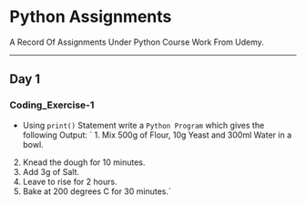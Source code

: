 # Python Assignments

A Record Of Assignments Under Python Course Work From Udemy.

---

## Day 1
### Coding_Exercise-1
 - Using `print()` Statement write a `Python Program` which gives the following Output:
` 1. Mix 500g of Flour, 10g Yeast and 300ml Water in a bowl.
 2. Knead the dough for 10 minutes.
 3. Add 3g of Salt.
 4. Leave to rise for 2 hours.
 5. Bake at 200 degrees C for 30 minutes.`
